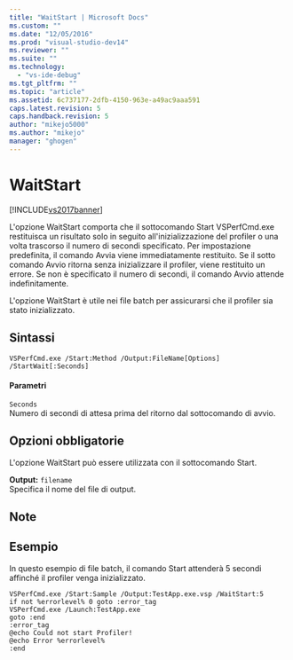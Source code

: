 ```yaml
---
title: "WaitStart | Microsoft Docs"
ms.custom: ""
ms.date: "12/05/2016"
ms.prod: "visual-studio-dev14"
ms.reviewer: ""
ms.suite: ""
ms.technology: 
  - "vs-ide-debug"
ms.tgt_pltfrm: ""
ms.topic: "article"
ms.assetid: 6c737177-2dfb-4150-963e-a49ac9aaa591
caps.latest.revision: 5
caps.handback.revision: 5
author: "mikejo5000"
ms.author: "mikejo"
manager: "ghogen"
---
```

# WaitStart
[!INCLUDE[vs2017banner](../code-quality/includes/vs2017banner.md)]

L'opzione WaitStart comporta che il sottocomando Start VSPerfCmd.exe restituisca un risultato solo in seguito all'inizializzazione del profiler o una volta trascorso il numero di secondi specificato.  Per impostazione predefinita, il comando Avvia viene immediatamente restituito.  Se il sotto comando Avvio ritorna senza inizializzare il profiler, viene restituito un errore.  Se non è specificato il numero di secondi, il comando Avvio attende indefinitamente.  
  
 L'opzione WaitStart è utile nei file batch per assicurarsi che il profiler sia stato inizializzato.  
  
## Sintassi  
  
```  
VSPerfCmd.exe /Start:Method /Output:FileName[Options] /StartWait[:Seconds]  
```  
  
#### Parametri  
 `Seconds`  
 Numero di secondi di attesa prima del ritorno dal sottocomando di avvio.  
  
## Opzioni obbligatorie  
 L'opzione WaitStart può essere utilizzata con il sottocomando Start.  
  
 **Output:** `filename`  
 Specifica il nome del file di output.  
  
## Note  
  
## Esempio  
 In questo esempio di file batch, il comando Start attenderà 5 secondi affinché il profiler venga inizializzato.  
  
```  
VSPerfCmd.exe /Start:Sample /Output:TestApp.exe.vsp /WaitStart:5  
if not %errorlevel% 0 goto :error_tag  
VSPerfCmd.exe /Launch:TestApp.exe  
goto :end  
:error_tag  
@echo Could not start Profiler!  
@echo Error %errorlevel%  
:end  
```